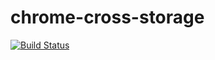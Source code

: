 # chrome-cross-storage

[![Build Status](https://travis-ci.org/opmarq/chrome-cross-storage.svg?branch=master)](https://travis-ci.org/opmarq/chrome-cross-storage)
